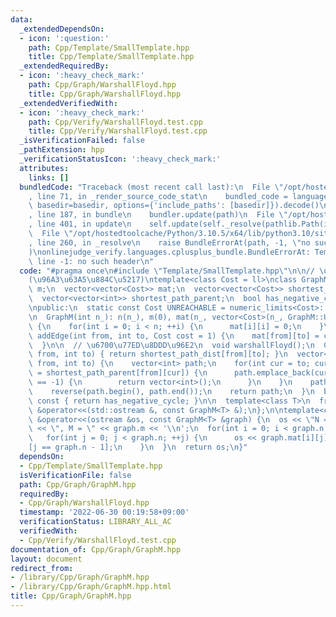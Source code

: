 ```yaml
---
data:
  _extendedDependsOn:
  - icon: ':question:'
    path: Cpp/Template/SmallTemplate.hpp
    title: Cpp/Template/SmallTemplate.hpp
  _extendedRequiredBy:
  - icon: ':heavy_check_mark:'
    path: Cpp/Graph/WarshallFloyd.hpp
    title: Cpp/Graph/WarshallFloyd.hpp
  _extendedVerifiedWith:
  - icon: ':heavy_check_mark:'
    path: Cpp/Verify/WarshallFloyd.test.cpp
    title: Cpp/Verify/WarshallFloyd.test.cpp
  _isVerificationFailed: false
  _pathExtension: hpp
  _verificationStatusIcon: ':heavy_check_mark:'
  attributes:
    links: []
  bundledCode: "Traceback (most recent call last):\n  File \"/opt/hostedtoolcache/Python/3.10.5/x64/lib/python3.10/site-packages/onlinejudge_verify/documentation/build.py\"\
    , line 71, in _render_source_code_stat\n    bundled_code = language.bundle(stat.path,\
    \ basedir=basedir, options={'include_paths': [basedir]}).decode()\n  File \"/opt/hostedtoolcache/Python/3.10.5/x64/lib/python3.10/site-packages/onlinejudge_verify/languages/cplusplus.py\"\
    , line 187, in bundle\n    bundler.update(path)\n  File \"/opt/hostedtoolcache/Python/3.10.5/x64/lib/python3.10/site-packages/onlinejudge_verify/languages/cplusplus_bundle.py\"\
    , line 401, in update\n    self.update(self._resolve(pathlib.Path(included), included_from=path))\n\
    \  File \"/opt/hostedtoolcache/Python/3.10.5/x64/lib/python3.10/site-packages/onlinejudge_verify/languages/cplusplus_bundle.py\"\
    , line 260, in _resolve\n    raise BundleErrorAt(path, -1, \"no such header\"\
    )\nonlinejudge_verify.languages.cplusplus_bundle.BundleErrorAt: Template/SmallTemplate.hpp:\
    \ line -1: no such header\n"
  code: "#pragma once\n#include \"Template/SmallTemplate.hpp\"\n\n// \u30B0\u30E9\u30D5\
    (\u96A3\u63A5\u884C\u5217)\ntemplate<class Cost = ll>\nclass GraphM {\n  int n,\
    \ m;\n  vector<vector<Cost>> mat;\n  vector<vector<Cost>> shortest_path_dist;\n\
    \  vector<vector<int>> shortest_path_parent;\n  bool has_negative_cycle = false;\n\
    \npublic:\n  static const Cost UNREACHABLE = numeric_limits<Cost>::max() >> 2;\n\
    \n  GraphM(int n_): n(n_), m(0), mat(n_, vector<Cost>(n_, GraphM::UNREACHABLE))\
    \ {\n    for(int i = 0; i < n; ++i) {\n      mat[i][i] = 0;\n    }\n  }\n\n  void\
    \ addEdge(int from, int to, Cost cost = 1) {\n    mat[from][to] = cost;\n    m++;\n\
    \  }\n\n  // \u6700\u77ED\u8DDD\u96E2\n  void warshallFloyd();\n  Cost getDist(int\
    \ from, int to) { return shortest_path_dist[from][to]; }\n  vector<int> getShortestPath(int\
    \ from, int to) {\n    vector<int> path;\n    for(int cur = to; cur != from; cur\
    \ = shortest_path_parent[from][cur]) {\n      path.emplace_back(cur);\n      if(cur\
    \ == -1) {\n        return vector<int>();\n      }\n    }\n    path.emplace_back(from);\n\
    \    reverse(path.begin(), path.end());\n    return path;\n  }\n  bool hasNegativeCycle()\
    \ const { return has_negative_cycle; }\n\n  template<class T>\n  friend std::ostream\
    \ &operator<<(std::ostream &, const GraphM<T> &);\n};\n\ntemplate<class T>\nostream\
    \ &operator<<(ostream &os, const GraphM<T> &graph) {\n  os << \"N = \" << graph.n\
    \ << \", M = \" << graph.m << '\\n';\n  for(int i = 0; i < graph.n; ++i) {\n \
    \   for(int j = 0; j < graph.n; ++j) {\n      os << graph.mat[i][j] << \" \\n\"\
    [j == graph.n - 1];\n    }\n  }\n  return os;\n}"
  dependsOn:
  - Cpp/Template/SmallTemplate.hpp
  isVerificationFile: false
  path: Cpp/Graph/GraphM.hpp
  requiredBy:
  - Cpp/Graph/WarshallFloyd.hpp
  timestamp: '2022-06-30 00:19:58+09:00'
  verificationStatus: LIBRARY_ALL_AC
  verifiedWith:
  - Cpp/Verify/WarshallFloyd.test.cpp
documentation_of: Cpp/Graph/GraphM.hpp
layout: document
redirect_from:
- /library/Cpp/Graph/GraphM.hpp
- /library/Cpp/Graph/GraphM.hpp.html
title: Cpp/Graph/GraphM.hpp
---
```

